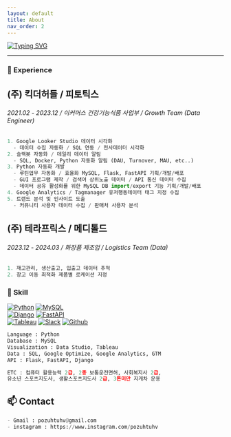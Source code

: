 ```yaml
---
layout: default
title: About
nav_order: 2
---
```


[![Typing SVG](https://readme-typing-svg.herokuapp.com?font=Inconsolata&duration=2500&pause=500&random=false&width=435&lines=Hello+world!+I'm+Hyeonseok-Cho;Welcome+to+My+Channel)](https://git.io/typing-svg)

* * *

### **🔭**  Experience
## (주) 킥더허들 / 피토틱스
###### 2021.02 - 2023.12 / 이커머스 건강기능식품 사업부 / Growth Team (Data Engineer)
```python
1. Google Looker Studio 데이터 시각화
  - 데이터 수집 자동화 / SQL 연동 / 전사데이터 시각화
2. 슬랙봇 자동화 / 데일리 데이터 알림
  - SQL, Docker, Python 자동화 알림 (DAU, Turnover, MAU, etc..)
3. Python 자동화 개발
  - 루틴업무 자동화 / 효율화 MySQL, Flask, FastAPI 기획/개발/배포
  - GUI 프로그램 제작 / 검색어 상위노출 데이터 / API 통신 데이터 수집
  - 데이터 공유 활성화를 위한 MySQL DB import/export 기능 기획/개발/배포
4. Google Analytics / Tagmanager 유저행동데이터 태그 지정 수집
5. 트랜드 분석 및 인사이트 도출
  - 커뮤니티 사용자 데이터 수집 / 판매처 사용자 분석
```
## (주) 테라프릭스 / 메디톨드
###### 2023.12 - 2024.03 / 화장품 제조업 / Logistics Team (Data)
```python
1. 재고관리, 생산출고, 입출고 데이터 추적
2. 창고 이동 최적화 제품별 로케이션 지정
```

### **🌱** Skill
[![Python](https://img.shields.io/badge/Python-3776AB?style=flat-square&logo=Python&logoColor=white)](https://www.python.org/)
[![MySQL](https://img.shields.io/badge/MySQL-3776AB?style=flat-square&logo=MySQL&logoColor=white)](https://www.mysql.com/)<br>
[![Django](https://img.shields.io/badge/Django-darkgreen?style=flat-square&logo=django&logoColor=white)](https://www.djangoproject.com/)
[![FastAPI](https://img.shields.io/badge/FastAPI-3776AB?style=flat-square&logo=FastAPI&logoColor=white)](https://fastapi.tiangolo.com/)<br>
[![Tableau](https://img.shields.io/badge/Tableau-800080?style=flat-square&logo=Tableau&logoColor=white)](https://www.tableau.com/)
[![Slack](https://img.shields.io/badge/Slack-800080?style=flat-square&logo=Slack&logoColor=white)](https://slack.com/)
[![Github](https://img.shields.io/badge/Github-black?style=flat-square&logo=Github&logoColor=white)](https://github.com/)

  
```python
Language : Python
Database : MySQL
Visualization : Data Studio, Tableau
Data : SQL, Google Optimize, Google Analytics, GTM
API : Flask, FastAPI, Django

ETC : 컴퓨터 활용능력 2급, 2종 보통운전면허, 사회복지사 2급,
유소년 스포츠지도사, 생활스포츠지도사 2급, 3톤미만 지게차 운용
```

## **📫** Contact
```python
- Gmail : pozuhtuhv@gmail.com
- instagram : https://www.instagram.com/pozuhtuhv
```
  
<!--
**pozuhtuhv/pozuhtuhv** is a ✨ _special_ ✨ repository because its `README.md` (this file) appears on your GitHub profile.

Here are some ideas to get you started:

- 🔭 I’m currently working on ...
- 🌱 I’m currently learning ...
- 👯 I’m looking to collaborate on ...
- 🤔 I’m looking for help with ...
- 💬 Ask me about ...
- 📫 How to reach me: ...
- 😄 Pronouns: ...
- ⚡ Fun fact: ...
-->
